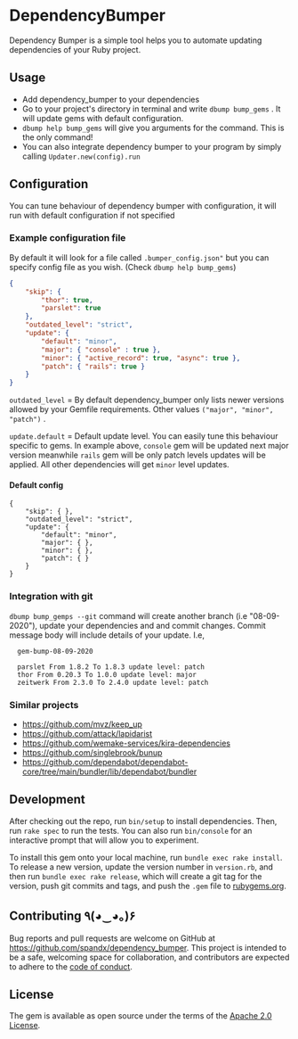 # DependencyBumper

Dependency Bumper is a simple tool helps you to automate updating dependencies of your Ruby project.

## Usage

- Add dependency_bumper to your dependencies
- Go to your project's directory in terminal and write `dbump bump_gems` . It will update gems with default configuration.
- `dbump help bump_gems` will give you arguments for the command. This is the only command!
- You can also integrate dependency bumper to your program by simply calling `Updater.new(config).run`

## Configuration

You can tune behaviour of dependency bumper with configuration, it will run with default configuration if not specified

### Example configuration file

By default it will look for a file called `.bumper_config.json"` but you can specify config file as you wish. (Check `dbump help bump_gems`)

```json
{
    "skip": {
        "thor": true,
        "parslet": true
    },
    "outdated_level": "strict",
    "update": {
        "default": "minor",
        "major": { "console" : true },
        "minor": { "active_record": true, "async": true },
        "patch": { "rails": true }
    }
}
```

`outdated_level` = By default dependency_bumper only lists newer versions allowed by your Gemfile requirements. Other values `("major", "minor", "patch")` .

`update.default` = Default update level. You can easily tune this behaviour specific to gems. In example above, `console` gem will be updated next major version meanwhile `rails` gem will be only patch levels updates will be applied. All other dependencies will get `minor` level updates.

#### Default config

```
{
    "skip": { },
    "outdated_level": "strict",
    "update": {
        "default": "minor",
        "major": { },
        "minor": { },
        "patch": { }
    }
}
```

### Integration with git

```dbump bump_gemps --git``` command will create another branch (i.e "08-09-2020"), update your dependencies and and commit changes. Commit message body will include details of your update. I.e,

```
  gem-bump-08-09-2020

  parslet From 1.8.2 To 1.8.3 update level: patch
  thor From 0.20.3 To 1.0.0 update level: major
  zeitwerk From 2.3.0 To 2.4.0 update level: patch
```

### Similar projects

- https://github.com/mvz/keep_up
- https://github.com/attack/lapidarist
- https://github.com/wemake-services/kira-dependencies
- https://github.com/singlebrook/bunup
- https://github.com/dependabot/dependabot-core/tree/main/bundler/lib/dependabot/bundler

## Development

After checking out the repo, run `bin/setup` to install dependencies. Then, run `rake spec` to run the tests. You can also run `bin/console` for an interactive prompt that will allow you to experiment.

To install this gem onto your local machine, run `bundle exec rake install`. To release a new version, update the version number in `version.rb`, and then run `bundle exec rake release`, which will create a git tag for the version, push git commits and tags, and push the `.gem` file to [rubygems.org](https://rubygems.org).

## Contributing ٩(◕‿◕｡)۶

Bug reports and pull requests are welcome on GitHub at https://github.com/spandx/dependency_bumper. This project is intended to be a safe, welcoming space for collaboration, and contributors are expected to adhere to the [code of conduct](https://github.com/[USERNAME]/dependency_bumper/blob/master/CODE_OF_CONDUCT.md).


## License

The gem is available as open source under the terms of the [Apache 2.0 License](https://www.apache.org/licenses/LICENSE-2.0).
